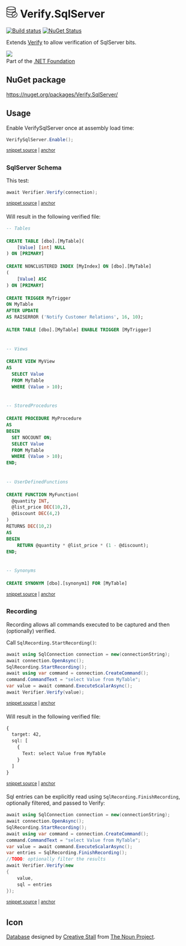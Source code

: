 # <img src="/src/icon.png" height="30px"> Verify.SqlServer

[![Build status](https://ci.appveyor.com/api/projects/status/enh6mjugcbmoun0e?svg=true)](https://ci.appveyor.com/project/SimonCropp/verify-sqlserver)
[![NuGet Status](https://img.shields.io/nuget/v/Verify.SqlServer.svg)](https://www.nuget.org/packages/Verify.SqlServer/)

Extends [Verify](https://github.com/VerifyTests/Verify) to allow verification of SqlServer bits.

<a href='https://dotnetfoundation.org' alt='Part of the .NET Foundation'><img src='https://raw.githubusercontent.com/VerifyTests/Verify/master/docs/dotNetFoundation.svg' height='30px'></a><br>
Part of the <a href='https://dotnetfoundation.org' alt=''>.NET Foundation</a>


## NuGet package

https://nuget.org/packages/Verify.SqlServer/


## Usage

Enable VerifySqlServer once at assembly load time:

<!-- snippet: Enable -->
<a id='snippet-enable'></a>
```cs
VerifySqlServer.Enable();
```
<sup><a href='/src/Tests/Tests.cs#L17-L21' title='Snippet source file'>snippet source</a> | <a href='#snippet-enable' title='Start of snippet'>anchor</a></sup>
<!-- endSnippet -->


### SqlServer Schema

This test:

<!-- snippet: SqlServerSchema -->
<a id='snippet-sqlserverschema'></a>
```cs
await Verifier.Verify(connection);
```
<sup><a href='/src/Tests/Tests.cs#L89-L93' title='Snippet source file'>snippet source</a> | <a href='#snippet-sqlserverschema' title='Start of snippet'>anchor</a></sup>
<!-- endSnippet -->

Will result in the following verified file:

<!-- snippet: Tests.SqlServerSchema.verified.sql -->
<a id='snippet-Tests.SqlServerSchema.verified.sql'></a>
```sql
-- Tables

CREATE TABLE [dbo].[MyTable](
	[Value] [int] NULL
) ON [PRIMARY]

CREATE NONCLUSTERED INDEX [MyIndex] ON [dbo].[MyTable]
(
	[Value] ASC
) ON [PRIMARY]

CREATE TRIGGER MyTrigger
ON MyTable
AFTER UPDATE
AS RAISERROR ('Notify Customer Relations', 16, 10);

ALTER TABLE [dbo].[MyTable] ENABLE TRIGGER [MyTrigger]


-- Views

CREATE VIEW MyView
AS
  SELECT Value
  FROM MyTable
  WHERE (Value > 10);


-- StoredProcedures

CREATE PROCEDURE MyProcedure
AS
BEGIN
  SET NOCOUNT ON;
  SELECT Value
  FROM MyTable
  WHERE (Value > 10);
END;


-- UserDefinedFunctions

CREATE FUNCTION MyFunction(
  @quantity INT,
  @list_price DEC(10,2),
  @discount DEC(4,2)
)
RETURNS DEC(10,2)
AS
BEGIN
    RETURN @quantity * @list_price * (1 - @discount);
END;


-- Synonyms

CREATE SYNONYM [dbo].[synonym1] FOR [MyTable]
```
<sup><a href='/src/Tests/Tests.SqlServerSchema.verified.sql#L1-L57' title='Snippet source file'>snippet source</a> | <a href='#snippet-Tests.SqlServerSchema.verified.sql' title='Start of snippet'>anchor</a></sup>
<!-- endSnippet -->


### Recording

Recording allows all commands executed to be captured and then (optionally) verified.

Call `SqlRecording.StartRecording()`:

<!-- snippet: Recording -->
<a id='snippet-recording'></a>
```cs
await using SqlConnection connection = new(connectionString);
await connection.OpenAsync();
SqlRecording.StartRecording();
await using var command = connection.CreateCommand();
command.CommandText = "select Value from MyTable";
var value = await command.ExecuteScalarAsync();
await Verifier.Verify(value);
```
<sup><a href='/src/Tests/Tests.cs#L142-L152' title='Snippet source file'>snippet source</a> | <a href='#snippet-recording' title='Start of snippet'>anchor</a></sup>
<!-- endSnippet -->

Will result in the following verified file:

<!-- snippet: Tests.Recording.verified.txt -->
<a id='snippet-Tests.Recording.verified.txt'></a>
```txt
{
  target: 42,
  sql: [
    {
      Text: select Value from MyTable
    }
  ]
}
```
<sup><a href='/src/Tests/Tests.Recording.verified.txt#L1-L8' title='Snippet source file'>snippet source</a> | <a href='#snippet-Tests.Recording.verified.txt' title='Start of snippet'>anchor</a></sup>
<!-- endSnippet -->


Sql entries can be explicitly read using `SqlRecording.FinishRecording`, optionally filtered, and passed to Verify:

<!-- snippet: RecordingSpecific -->
<a id='snippet-recordingspecific'></a>
```cs
await using SqlConnection connection = new(connectionString);
await connection.OpenAsync();
SqlRecording.StartRecording();
await using var command = connection.CreateCommand();
command.CommandText = "select Value from MyTable";
var value = await command.ExecuteScalarAsync();
var entries = SqlRecording.FinishRecording();
//TODO: optionally filter the results
await Verifier.Verify(new
{
    value,
    sql = entries
});
```
<sup><a href='/src/Tests/Tests.cs#L161-L177' title='Snippet source file'>snippet source</a> | <a href='#snippet-recordingspecific' title='Start of snippet'>anchor</a></sup>
<!-- endSnippet -->



## Icon

[Database](https://thenounproject.com/term/database/310841/) designed by [Creative Stall](https://thenounproject.com/creativestall/) from [The Noun Project](https://thenounproject.com/creativepriyanka).
